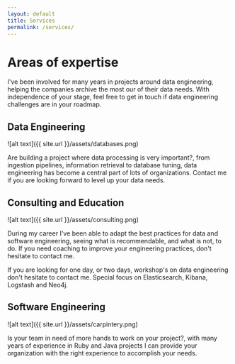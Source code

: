 ```yaml
---
layout: default
title: Services
permalink: /services/
---
```


# Areas of expertise

I've been involved for many years in projects around data engineering, helping the companies archive the most our of their data needs. With independence of your stage, feel free to get in touch if data engineering challenges are in your roadmap.

## Data Engineering

![alt text]({{ site.url }}/assets/databases.png)

Are building a project where data processing is very important?, from ingestion pipelines, information retrieval to database tuning, data engineering has become a central part of lots of organizations. Contact me if you are looking forward to level up your data needs.


## Consulting and Education

![alt text]({{ site.url }}/assets/consulting.png)

During my career I've been able to adapt the best practices for data and software engineering, seeing what is recommendable, and what is not, to do. If you need coaching to improve your engineering practices, don't hesitate to contact me.

If you are looking for one day, or two days, workshop's on data engineering don't hesitate to contact me. Special focus on Elasticsearch, Kibana, Logstash and Neo4j.

## Software Engineering

![alt text]({{ site.url }}/assets/carpintery.png)

Is your team in need of more hands to work on your project?, with many years of experience in Ruby and Java projects I can provide your organization with the right experience to accomplish your needs.
